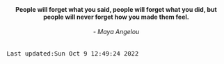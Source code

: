 
<div align="center"><b><span>People will forget what you said, people will forget what you did, but people will never forget how you made them feel.</span></b><br><br><i> - Maya Angelou</i></div>
<br><br><kbd>Last updated:Sun Oct  9 12:49:24 2022</kbd>